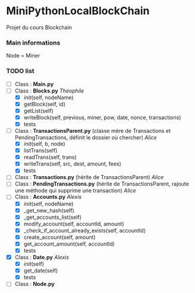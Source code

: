# MiniPythonLocalBlockChain
Projet du cours Blockchain

### Main informations
Node = Miner

### TODO list
- [ ] Class : **Main.py**
- [ ] Class : **Blocks.py** _Théophile_
  - [x] _init_(self, nodeName)
  - [x] getBlock(self, id)
  - [x] getList(self)
  - [x] writeBlock(self, previous, miner, pow, date, nonce, transactions)
  - [x] tests
- [ ] Class : **TransactionsParent.py** (classe mère de Transactions et PendingTransactions, définit le dossier où chercher) _Alice_
  - [x] _init_(self, b, node)
  - [x] listTrans(self)
  - [x] readTrans(self, trans)
  - [x] writeTrans(self, src, dest, amount, fees)
  - [x] tests
- [ ] Class : **Transactions.py** (hérite de TransactionsParent) _Alice_
- [ ] Class : **PendingTransactions.py** (hérite de TransactionsParent, rajoute une méthode qui supprime une transaction) _Alice_
- [ ] Class : **Accounts.py** _Alexis_
  - [x] _init_(self, nodeName)
  - [x] _get_new_hash(self)
  - [x] _get_accounts_list(self)
  - [x] modify_account(self, accountId, amount)
  - [x] _check_if_account_already_exists(self, accountId)
  - [x] create_account(self, amount)
  - [x] get_account_amount(self, accountId)
  - [x] tests
- [x] Class : **Date.py** _Alexis_
  - [x] _init_(self)
  - [x] get_date(self)
  - [x] tests
- [ ] Class : **Node.py**
